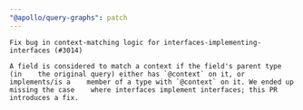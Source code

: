 ```yaml
---
"@apollo/query-graphs": patch
---
```


    Fix bug in context-matching logic for interfaces-implementing-interfaces (#3014)
    
    A field is considered to match a context if the field's parent type (in    the original query) either has `@context` on it, or implements/is a    member of a type with `@context` on it. We ended up missing the case    where interfaces implement interfaces; this PR introduces a fix.
